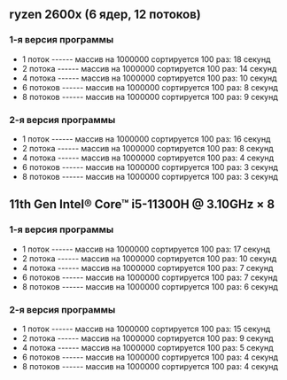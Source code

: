 ## ryzen 2600x (6 ядер, 12 потоков)
### 1-я версия программы
- 1 поток ------ массив на 1000000 сортируется 100 раз: 18 секунд
- 2 потока ------ массив на 1000000 сортируется 100 раз: 14 секунд
- 4 потока ------ массив на 1000000 сортируется 100 раз: 10 секунд
- 6 потоков ------ массив на 1000000 сортируется 100 раз: 8 секунд
- 8 потоков ------ массив на 1000000 сортируется 100 раз: 9 секунд

### 2-я версия программы
- 1 поток ------ массив на 1000000 сортируется 100 раз: 16 секунд
- 2 потока ------ массив на 1000000 сортируется 100 раз: 8 секунд
- 4 потока ------ массив на 1000000 сортируется 100 раз: 4 секунд
- 6 потоков ------ массив на 1000000 сортируется 100 раз: 3 секунд
- 8 потоков ------ массив на 1000000 сортируется 100 раз: 3 секунд

## 11th Gen Intel® Core™ i5-11300H @ 3.10GHz × 8

### 1-я версия программы
- 1 поток ------ массив на 1000000 сортируется 100 раз: 17 секунд
- 2 потока ------ массив на 1000000 сортируется 100 раз: 10  секунд
- 4 потока ------ массив на 1000000 сортируется 100 раз: 7 секунд
- 6 потоков ------ массив на 1000000 сортируется 100 раз: 7 секунд
- 8 потоков ------ массив на 1000000 сортируется 100 раз:  6 секунд

### 2-я версия программы
- 1 поток ------ массив на 1000000 сортируется 100 раз: 15 секунд
- 2 потока ------ массив на 1000000 сортируется 100 раз: 9  секунд
- 4 потока ------ массив на 1000000 сортируется 100 раз: 5 секунд
- 6 потоков ------ массив на 1000000 сортируется 100 раз: 4 секунд
- 8 потоков ------ массив на 1000000 сортируется 100 раз:  4 секунд